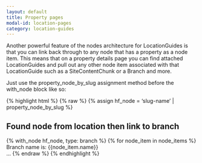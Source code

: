 ```yaml
---
layout: default
title: Property pages
modal-id: location-pages
category: location-guides
---
```


Another powerful feature of the nodes architecture for LocationGuides is that you can link back through to any node that has a property as a node item. This means that on a property details page you can find attached LocationGuides and pull out any other node item associated with that LocationGuide such as a SiteContentChunk or a Branch and more. 

Just use the property_node_by_slug assignment method before the with_node block like so:

{% highlight html %}
{% raw %}
	{% assign hf_node = ‘slug-name’ | property_node_by_slug %}
	<h2>Found node from location then link to branch</h2>
	<div class="node">
	{% with_node hf_node,  type: branch  %}
	  {% for node_item in node_items %}
	    Branch name is: {{node_item.name}}</br>
		...
{% endraw %}
{% endhighlight %}